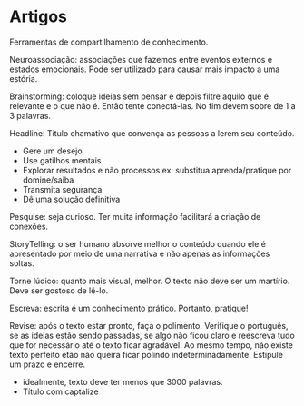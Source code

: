 # Artigos

Ferramentas de compartilhamento de conhecimento. 

Neuroassociação: associações que fazemos entre eventos externos e estados emocionais. Pode ser utilizado para causar mais impacto a uma estória. 

Brainstorming: coloque ideias sem pensar e depois filtre aquilo que é relevante e o que não é. Então tente conectá-las. No fim devem sobre de 1 a 3 palavras.

Headline: Título chamativo que convença as pessoas a lerem seu conteúdo.

- Gere um desejo
- Use gatilhos mentais
- Explorar resultados e não processos
    ex: substitua aprenda/pratique por domine/saiba
- Transmita segurança
- Dê uma solução definitiva

Pesquise: seja curioso. Ter muita informação facilitará a criação de conexões.

StoryTelling: o ser humano absorve melhor o conteúdo quando ele é apresentado por meio de uma narrativa e não apenas as informações soltas.

Torne lúdico: quanto mais visual, melhor. O texto não deve ser um martírio. Deve ser gostoso de lê-lo.

Escreva: escrita é um conhecimento prático. Portanto, pratique!

Revise: após o texto estar pronto, faça o polimento. Verifique o português, se as ideias estão sendo passadas, se algo não ficou claro e reescreva tudo que for necessário até o texto ficar agradável. Ao mesmo tempo, não existe texto perfeito etão não queira ficar polindo indeterminadamente. Estipule um prazo e encerre.

- idealmente, texto deve ter menos que 3000 palavras.
- Título com captalize




